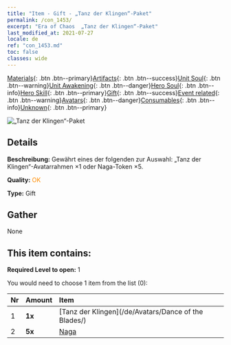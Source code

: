 ```yaml
---
title: "Item - Gift - „Tanz der Klingen“-Paket"
permalink: /con_1453/
excerpt: "Era of Chaos  „Tanz der Klingen“-Paket"
last_modified_at: 2021-07-27
locale: de
ref: "con_1453.md"
toc: false
classes: wide
---
```

 [Materials](/ItemsDE/){: .btn .btn--primary}[Artifacts](/ItemsDE/Artifacts/){: .btn .btn--success}[Unit Soul](/ItemsDE/UnitSoul/){: .btn .btn--warning}[Unit Awakening](/ItemsDE/UnitAwakening/){: .btn .btn--danger}[Hero Soul](/ItemsDE/HeroSoul/){: .btn .btn--info}[Hero Skill](/ItemsDE/HeroSkill/){: .btn .btn--primary}[Gift](/ItemsDE/Gift/){: .btn .btn--success}[Event related](/ItemsDE/Events/){: .btn .btn--warning}[Avatars](/ItemsDE/Avatars/){: .btn .btn--danger}[Consumables](/ItemsDE/Consumables/){: .btn .btn--info}[Unknown](/ItemsDE/Unknown/){: .btn .btn--primary}

 ![„Tanz der Klingen“-Paket](/images/t/i_907067.png)

## Details
 **Beschreibung:** Gewährt eines der folgenden zur Auswahl: „Tanz der Klingen“-Avatarrahmen ×1 oder Naga-Token ×5.

 **Quality:** <span style="color: #FF8C00">OK</span>

 **Type:** Gift

## Gather

  None

## This item contains:

 **Required Level to open:** 1

 You would need to choose 1 item from the list (0):

  | Nr | Amount |     Item    |
  |:---|:-------|:------------|
  | 1 |  **1x** | [Tanz der Klingen](/de/Avatars/Dance of the Blades/) |  | 
  | 2 |  **5x** | [Naga](/ItemsDE/unt_240/) |  | 
